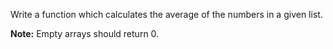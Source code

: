 Write a function which calculates the average of the numbers in a given list.

**Note:** Empty arrays should return 0.